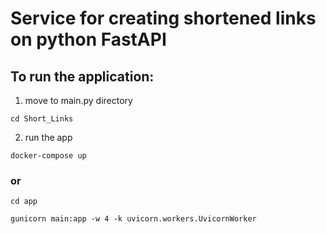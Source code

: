 # Service for creating shortened links on python FastAPI

## To run the application:
1. move to main.py directory
``` shell
cd Short_Links
```
2. run the app
``` shell
docker-compose up
```
### or
``` shell
cd app
```
``` shell
gunicorn main:app -w 4 -k uvicorn.workers.UvicornWorker
```
